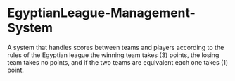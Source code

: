 # EgyptianLeague-Management-System
A system that handles scores between teams and players according to the rules of the Egyptian league the winning team takes (3) points, the losing team takes no points, and if the two teams are equivalent each one takes (1) point.
